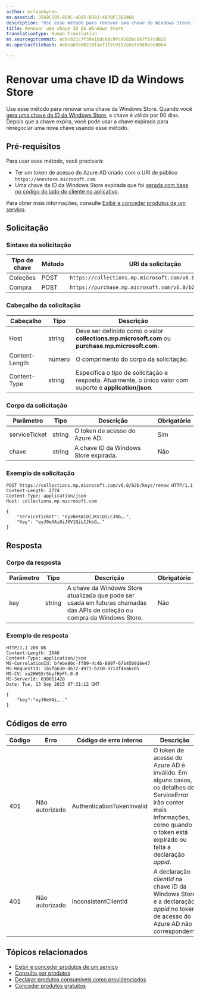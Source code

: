 ```yaml
---
author: mcleanbyron
ms.assetid: 3569C505-8D8C-4D85-B383-4839F13B2466
description: "Use esse método para renovar uma chave da Windows Store."
title: Renovar uma chave ID da Windows Store
translationtype: Human Translation
ms.sourcegitcommit: ac9c921c7f39a1bdc6dc9fc9283bc667f67cd820
ms.openlocfilehash: 4e0ca6fe88218faef1f7c9192a5e19569e9c00b4

---
```


# Renovar uma chave ID da Windows Store


Use esse método para renovar uma chave da Windows Store. Quando você [gera uma chave da ID da Windows Store](view-and-grant-products-from-a-service.md#step-4), a chave é válida por 90 dias. Depois que a chave expira, você pode usar a chave expirada para renegociar uma nova chave usando esse método.

## Pré-requisitos


Para usar esse método, você precisará:

* Ter um token de acesso do Azure AD criado com o URI de público `https://onestore.microsoft.com`.
* Uma chave da ID da Windows Store expirada que foi [gerada com base no código do lado do cliente no aplicativo](view-and-grant-products-from-a-service.md#step-4).

Para obter mais informações, consulte [Exibir e conceder produtos de um serviço](view-and-grant-products-from-a-service.md).

## Solicitação

### Sintaxe da solicitação

| Tipo de chave    | Método | URI da solicitação                                              |
|-------------|--------|----------------------------------------------------------|
| Coleções | POST   | ```https://collections.mp.microsoft.com/v6.0/b2b/keys/renew``` |
| Compra    | POST   | ```https://purchase.mp.microsoft.com/v6.0/b2b/keys/renew```    |

<span/>

### Cabeçalho da solicitação

| Cabeçalho         | Tipo   | Descrição                                                                                           |
|----------------|--------|-------------------------------------------------------------------------------------------------------|
| Host           | string | Deve ser definido como o valor **collections.mp.microsoft.com** ou **purchase.mp.microsoft.com**.           |
| Content-Length | número | O comprimento do corpo da solicitação.                                                                       |
| Content-Type   | string | Especifica o tipo de solicitação e resposta. Atualmente, o único valor com suporte é **application/json**. |

<span/>

### Corpo da solicitação

| Parâmetro     | Tipo   | Descrição                       | Obrigatório |
|---------------|--------|-----------------------------------|----------|
| serviceTicket | string | O token de acesso do Azure AD.        | Sim      |
| chave           | string | A chave ID da Windows Store expirada. | Não       |

<span/> 

### Exemplo de solicitação

```syntax
POST https://collections.mp.microsoft.com/v6.0/b2b/keys/renew HTTP/1.1
Content-Length: 2774
Content-Type: application/json
Host: collections.mp.microsoft.com

{
    "serviceTicket": "eyJ0eXAiOiJKV1QiLCJhb….",
    "Key": "eyJ0eXAiOiJKV1QiLCJhbG…."
}
```

## Resposta


### Corpo da resposta

| Parâmetro | Tipo   | Descrição                                                                                                            | Obrigatório |
|-----------|--------|------------------------------------------------------------------------------------------------------------------------|----------|
| key       | string | A chave da Windows Store atualizada que pode ser usada em futuras chamadas das APIs de coleção ou compra da Windows Store. | Não       |

<span/>

### Exemplo de resposta

```syntax
HTTP/1.1 200 OK
Content-Length: 1646
Content-Type: application/json
MS-CorrelationId: bfebe80c-ff89-4c4b-8897-67b45b916e47
MS-RequestId: 1b5fa630-d672-4971-b2c0-3713f4ea6c85
MS-CV: xu2HW6SrSkyfHyFh.0.0
MS-ServerId: 030011428
Date: Tue, 13 Sep 2015 07:31:12 GMT

{
    "key":"eyJ0eXAi….."
}
```

## Códigos de erro


| Código | Erro        | Código de erro interno           | Descrição                                                                                                                                                                           |
|------|--------------|----------------------------|---------------------------------------------------------------------------------------------------------------------------------------------------------------------------------------|
| 401  | Não autorizado | AuthenticationTokenInvalid | O token de acesso do Azure AD é inválido. Em alguns casos, os detalhes de ServiceError irão conter mais informações, como quando o token está expirado ou falta a declaração *appid*. |
| 401  | Não autorizado | InconsistentClientId       | A declaração *clientId* na chave ID da Windows Store e a declaração *appid* no token de acesso do Azure AD não correspondem.                                                                     |

<span/>

## Tópicos relacionados


* [Exibir e conceder produtos de um serviço](view-and-grant-products-from-a-service.md)
* [Consulta por produtos](query-for-products.md)
* [Declarar produtos consumíveis como providenciados](report-consumable-products-as-fulfilled.md)
* [Conceder produtos gratuitos](grant-free-products.md)



<!--HONumber=Nov16_HO1-->


